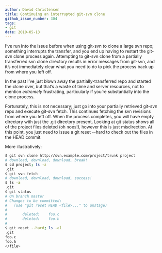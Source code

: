 ```yaml
---
author: David Christensen
title: Continuing an interrupted git-svn clone
github_issue_number: 304
tags:
- git
date: 2010-05-13
---
```


I’ve run into the issue before when using git-svn to clone a large svn repo; something interrupts the transfer, and you end up having to restart the git-svn clone process again. Attempting to git-svn clone from a partially transferred svn clone directory results in error messages from git-svn, and it’s not immediately clear what you need to do to pick the process back up from where you left off.

In the past I’ve just blown away the partially-transferred repo and started the clone over, but that’s a waste of time and server resources, not to mention *extremely* frustrating, particularly if you’re substantially into the clone process.

Fortunately, this is not necessary; just go into your partially retrieved git-svn repo and execute git-svn fetch. This continues fetching the svn revisions from where you left off. When the process completes, you will have empty directory with just the .git directory present. Looking at git status shows all of the project files deleted (oh noes!), however this is just misdirection. At this point, you just need to issue a git reset --hard to check out the files in the HEAD commit.

More illustratively:

```bash
$ git svn clone http://svn.example.com/project/trunk project
# download, download, download, break!
$ cd project; ls -a
.git
$ git svn fetch
# download, download, download, success!
$ ls -a
.git
$ git status
# On branch master
# Changes to be committed:
#   (use "git reset HEAD <file>..." to unstage)
#
#       deleted:    foo.c
#       deleted:    foo.h
#
$ git reset --hard; ls -a1
.git
foo.c
foo.h
</file>
```

